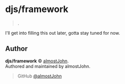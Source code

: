 # djs/framework

> .

I'll get into filling this out later, gotta stay tuned for now.

## Author

**djs/framework** © [almostJohn](https://github.com/almostJohn).  
Authored and maintained by almostJohn.

> GitHub [@almostJohn](https://github.com/almostJohn)
